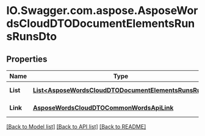 # IO.Swagger.com.aspose.AsposeWordsCloudDTODocumentElementsRunsRunsDto
## Properties

Name | Type | Description | Notes
------------ | ------------- | ------------- | -------------
**List** | [**List&lt;AsposeWordsCloudDTODocumentElementsRunsRun&gt;**](AsposeWordsCloudDTODocumentElementsRunsRun.md) | Collection of fields | [optional] 
**Link** | [**AsposeWordsCloudDTOCommonWordsApiLink**](AsposeWordsCloudDTOCommonWordsApiLink.md) | Link to the document. | [optional] 

[[Back to Model list]](../README.md#documentation-for-models) [[Back to API list]](../README.md#documentation-for-api-endpoints) [[Back to README]](../README.md)

